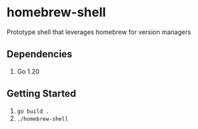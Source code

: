 # homebrew-shell

Prototype shell that leverages homebrew for version managers

## Dependencies

1. Go 1.20

## Getting Started

1. `go build .`
1. `./homebrew-shell`
